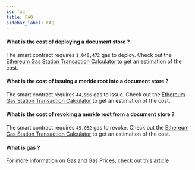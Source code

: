 ```yaml
---
id: faq
title: FAQ
sidebar_label: FAQ
---
```


#### What is the cost of deploying a document store ?

The smart contract requires `1,040,472` gas to deploy. Check out the [Ethereum Gas Station Transaction Calculator](https://www.ethgasstation.info/calculatorTxV.php) to get an estimation of the cost.

#### What is the cost of issuing a merkle root into a document store ?

The smart contract requires `44,956` gas to issue. Check out the [Ethereum Gas Station Transaction Calculator](https://www.ethgasstation.info/calculatorTxV.php) to get an estimation of the cost.

#### What is the cost of revoking a merkle root from a document store ?

The smart contract requires `45,052` gas to revoke. Check out the [Ethereum Gas Station Transaction Calculator](https://www.ethgasstation.info/calculatorTxV.php) to get an estimation of the cost.

#### What is gas ?

For more information on Gas and Gas Prices, check out [this article](https://ethereum.stackexchange.com/questions/3/what-is-meant-by-the-term-gas)
